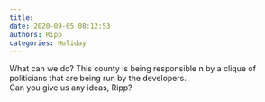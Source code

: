 ```yaml
---
title: 
date: 2020-09-05 08:12:53
authors: Ripp
categories: Holiday
---
```


 What can we do?  This county is being responsible n by a clique of politicians that are being run by the developers.   
Can you give us any ideas, Ripp?